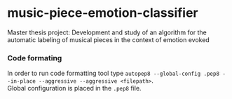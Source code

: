 # music-piece-emotion-classifier
Master thesis project: Development and study of an algorithm for the automatic labeling of musical pieces in the context of emotion evoked


### Code formating
In order to run code formatting tool type `autopep8 --global-config .pep8 --in-place --aggressive --aggressive <filepath>`. </br>
Global configuration is placed in the `.pep8` file.
